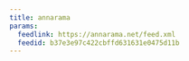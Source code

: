 ```yaml
---
title: annarama
params:
  feedlink: https://annarama.net/feed.xml
  feedid: b37e3e97c422cbffd631631e0475d11b
---
```

